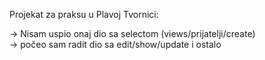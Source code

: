 Projekat za praksu u Plavoj Tvornici:


-> Nisam uspio onaj dio sa selectom (views/prijatelji/create) <br>
-> počeo sam radit dio sa edit/show/update i ostalo